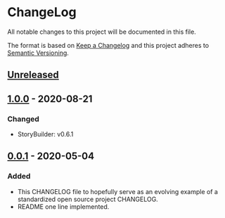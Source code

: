 # ChangeLog
All notable changes to this project will be documented in this file.

The format is based on [Keep a Changelog](http://keepachangelog.com/en/1.0.0/)
and this project adheres to [Semantic Versioning](http://semver.org/spec/v2.0.0.html).

## [Unreleased]

## [1.0.0] - 2020-08-21
### Changed
- StoryBuilder: v0.6.1

## [0.0.1] - 2020-05-04
### Added
- This CHANGELOG file to hopefully serve as an evolving example of a standardized open source project CHANGELOG.
- README one line implemented.


[Unreleased]: https://github.com/My-Novel-Management/ln-yunazo/compare/v1.0.0...HEAD
[1.0.0]: https://github.com/My-Novel-Management/ln-yunazo/releases/v1.0.0
[0.0.1]: https://github.com/My-Novel-Management/ln-yunazo/releases/v0.0.1
